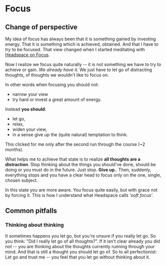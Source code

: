 [s/headspace-focus]: sources/headspace-focus.md

# Focus

## Change of perspective

My idea of focus has always been that it is something gained by investing
energy. That it is something which is achieved, obtained. And that I have to
*try* to be focused. That view changed when I started meditating with [Headspace
on Focus][s/headspace-focus].

Now I realize we focus quite naturally -- it is not something we have to try to
achieve or gain. *We already have it.* We just have to let go of distracting
thoughts, of thoughts we wouldn't like to focus on.

In other words when focusing you should not:
- narrow your view
- try hard or invest a great amount of energy.

Instead **you should**:
- let go,
- relax,
- widen your view,
- in a sense give up the (quite natural) temptation to think.

This clicked for me only after the second run through the course (~2 months).

What helps me to achieve that state is to realize **all thoughts are a
distraction**. Stop thinking about the things you should've done, should be
doing or you must do in the future. Just stop. **Give up.**. Then, suddenly,
everything stops and you have a clear head to focus only on the one, single,
chosen subject.

In this state you are more aware. You focus quite easily, but with grace not
by forcing it. This is how I understand what Headspace calls *'soft focus'*.

## Common pitfalls

### Thinking about thinking

It sometimes happens you let go, but you're unsure if you really let go. So you
think: "Did I really let go of all thoughts?". If it isn't clear already you did
not -- you are thinking about the thoughts currently running through your mind.
And that is still a thought you should let go of. So to all perfectionist: Let
go and trust me -- you feel that you let go without thinking about it.
